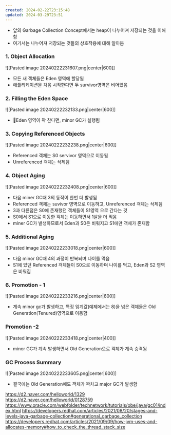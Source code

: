 ```yaml
---
created: 2024-02-22T23:15:48
updated: 2024-03-29T23:51
---
```

- 앞의 Garbage Collection Concept에서는 heap이 나누어져 저장되는 것을 이해함
- 여기서는 나누어져 저장되는 것들의 상호작용에 대해 알아봄

### 1. Object Allocation

![[Pasted image 20240222231607.png|center|600]]
- 모든 새 객체들은 Eden 영역에 할당됨
- 애플리케이션을 처음 시작한다면 두 survivor영역은 비어있음

### 2. Filling the Eden Space
![[Pasted image 20240222232133.png|center|600]]
- Eden 영역이 꽉 찬다면, minor GC가 실행됨

### 3. Copying Referenced Objects
![[Pasted image 20240222232238.png|center|600]]
- Referenced 객체는 S0 servivor 영역으로 이동됨
- Unreferenced 객체는 삭제됨

### 4. Object Aging
![[Pasted image 20240222232408.png|center|600]]
- 다음 miner GC때 3의 동작이 한번 더 발생됨
- Referenced 객체는 suvivor 영역으로 이동하고, Unreferenced 객체는 삭제됨
- 3과 다른점은 S0에 존재했던 객체들이 S1영역 으로 간다는 것
- S0에서 S1으로 이동한 객체는 이동하면서 1살을 더 먹음
- miner GC가 발생하므로서 Eden과 S0은 비워지고 S1에만 객체가 존재함

### 5. Additional Aging
![[Pasted image 20240222233018.png|center|600]]
- 다음 minor GC때 4의 과정이 반복되며 나이를 먹음
- S1에 있던 Referenced 객체들이 S0으로 이동하며 나이를 먹고, Eden과 S2 영역은 비워짐

### 6. Promotion - 1
![[Pasted image 20240222233216.png|center|600]]
- 계속 minor gc가 발생하고, 특정 임계값(예제에서는 8)을 넘은 객체들은 Old Generation(Tenured)영역으로 이동함

### Promotion -2
![[Pasted image 20240222233418.png|center|400]]
- minor GC가 계속 발생하면서 Old Generation으로 객체가 계속 승격됨

### GC Process Summary
![[Pasted image 20240222233605.png|center|600]]
- 결국에는 Old Generation에도 객체가 꽉차고 major GC가 발생함


https://d2.naver.com/helloworld/1329
https://d2.naver.com/helloworld/0128759
https://www.oracle.com/webfolder/technetwork/tutorials/obe/java/gc01/index.html
https://developers.redhat.com/articles/2021/08/20/stages-and-levels-java-garbage-collection#generational_garbage_collection
https://developers.redhat.com/articles/2021/09/09/how-jvm-uses-and-allocates-memory#how_to_check_the_thread_stack_size